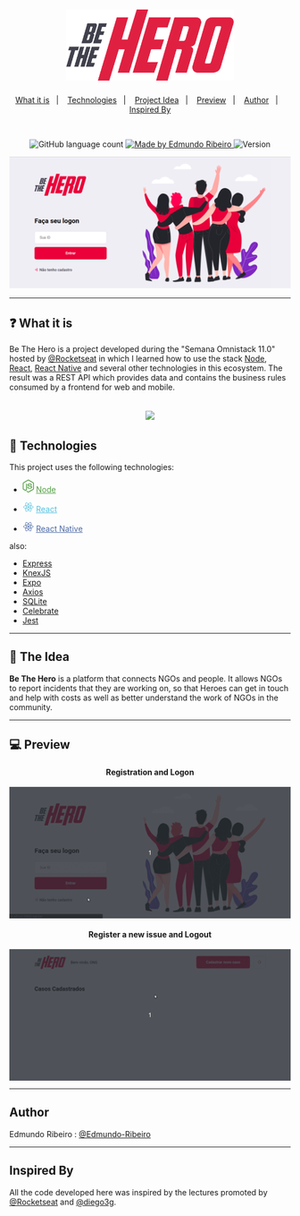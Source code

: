 <h1 align="center">
<img width = "300px" src = "./Img/logo.svg" />
</h1>

<p align = "center">
  <a  href="#question-what-it-is">What it is</a>&nbsp;&nbsp;&nbsp;|&nbsp;&nbsp;&nbsp;
  <a href="#wrench-technologies">Technologies</a>&nbsp;&nbsp;&nbsp;|&nbsp;&nbsp;&nbsp;
  <a href="#rocket-the-idea">Project Idea</a>&nbsp;&nbsp;&nbsp;|&nbsp;&nbsp;&nbsp;
  <a href="#computer-preview">Preview</a>&nbsp;&nbsp;&nbsp;|&nbsp;&nbsp;&nbsp;
  <a href="#author">Author</a>&nbsp;&nbsp;&nbsp;|&nbsp;&nbsp;&nbsp;
  <a href="#inspired-by">Inspired By</a>

</p>

<br>

<p align="center">
  <img alt="GitHub language count" src="https://img.shields.io/github/languages/count/Edmundo-Ribeiro/Be-The-Hero-OMNISTACK11?color=%23e02041">

  <a href="https://github.com/Edmundo-Ribeiro">
    <img alt="Made by Edmundo Ribeiro" src="https://img.shields.io/badge/Made%20by-Edmundo--Ribeiro-%23e02041">
  </a>

  <img alt="Version" src="https://img.shields.io/badge/version-1.0-%23e02041">

</p>

![]( ./Img/preview-main-page.png)

---

## :question: What it is
Be The Hero is a project developed during the "Semana Omnistack 11.0" hosted by [@Rocketseat](https://github.com/Rocketseat) in which I learned how to use the stack [Node](https://nodejs.org/en/), [React](https://reactjs.org/), [React Native](https://reactnative.dev/) and several other technologies in this ecosystem. The result was a REST API which provides data and contains the business rules consumed by a frontend for web and mobile.

<h2 align="center">
<img width = "300px" src = "https://rocketseat.com.br/static/images/week/logo.svg" />
</h2>

## :wrench: Technologies

This project uses the following technologies:

-   <img width="20px" class = "icon" src = ./Img/nodejs-logo.svg 
    /> 
    <a style="color:#539E43;" href="https://nodejs.org/en/">Node
    </a>

-   <img width="20px" class = "icon" src = ./Img/react-logo.svg 
    /> 
    <a style="color:#53C1DE;" href="https://reactjs.org">React
    </a>

-   <img width="20px" class = "icon" src = ./Img/react-native-logo.svg 
    /> 
    <a style="color:#4b69a6" href="https://facebook.github.io/react-native/">React Native
    </a>
    
also: 
  - [Express](https://expressjs.com/pt-br/)
  - [KnexJS](http://knexjs.org/)
  - [Expo](https://expo.io/)
  - [Axios](https://github.com/axios/axios)
  - [SQLite](https://www.sqlite.org/index.html)
  - [Celebrate](https://www.npmjs.com/package/celebrate)
  - [Jest](https://jestjs.io/)

---
## :rocket: The Idea

**Be The Hero** is a platform that connects NGOs and people.
It allows NGOs to report incidents that they are working on, so that Heroes can get in touch and help with costs as well as better understand the work of NGOs in the community. 

---
## :computer: Preview
<h4 align="center"> Registration and Logon</h4>
<img align="center" src="./Img/previewcdastro.gif"/>

<h4 align="center">Register a new issue and Logout</h4>
<img align="center" src="./Img/cadastro de caso.gif"/>

---

## Author
Edmundo Ribeiro : [@Edmundo-Ribeiro](https://github.com/Edmundo-Ribeiro)

---

## Inspired By

All the code developed here was inspired by the lectures promoted by [@Rocketseat](https://github.com/Rocketseat) and [@diego3g](https://github.com/diego3g).
